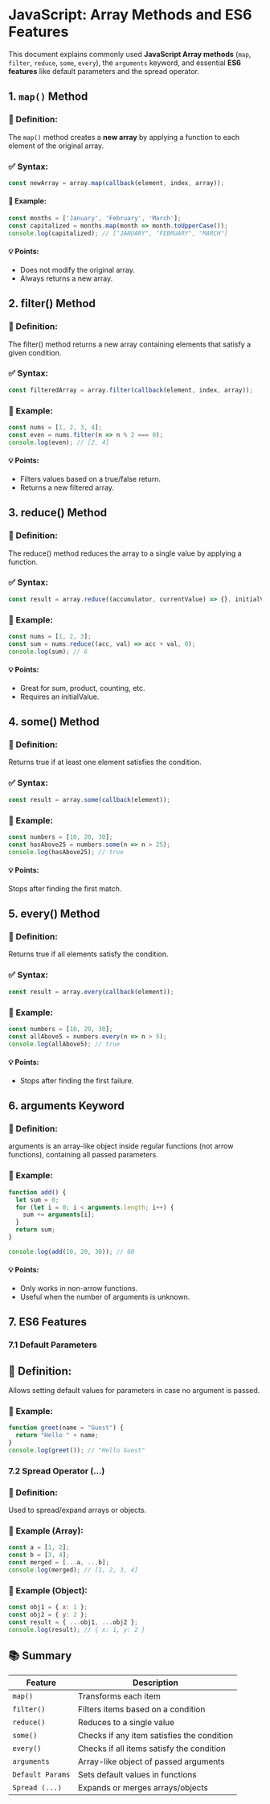 # JavaScript: Array Methods and ES6 Features

This document explains commonly used **JavaScript Array methods** (`map`, `filter`, `reduce`, `some`, `every`), the `arguments` keyword, and essential **ES6 features** like default parameters and the spread operator.

## 1. `map()` Method

### 📖 Definition:
The `map()` method creates a **new array** by applying a function to each element of the original array.

### ✅ Syntax:
```js
const newArray = array.map(callback(element, index, array));
```
#### 🧪 Example:
```js
const months = ['January', 'February', 'March'];
const capitalized = months.map(month => month.toUpperCase());
console.log(capitalized); // ["JANUARY", "FEBRUARY", "MARCH"]
```
#### 💡 Points:
- Does not modify the original array.
- Always returns a new array.

## 2. filter() Method
### 📖 Definition:
The filter() method returns a new array containing elements that satisfy a given condition.

### ✅ Syntax:
```js
const filteredArray = array.filter(callback(element, index, array));
```
### 🧪 Example:
```js
const nums = [1, 2, 3, 4];
const even = nums.filter(n => n % 2 === 0);
console.log(even); // [2, 4]
```

#### 💡 Points:
- Filters values based on a true/false return.
- Returns a new filtered array.

## 3. reduce() Method
### 📖 Definition:
The reduce() method reduces the array to a single value by applying a function.

### ✅ Syntax:
```js
const result = array.reduce((accumulator, currentValue) => {}, initialValue);
```
### 🧪 Example:
```js
const nums = [1, 2, 3];
const sum = nums.reduce((acc, val) => acc + val, 0);
console.log(sum); // 6
```

#### 💡 Points:
- Great for sum, product, counting, etc.
- Requires an initialValue.

## 4. some() Method
### 📖 Definition:
Returns true if at least one element satisfies the condition.

### ✅ Syntax:
```js
const result = array.some(callback(element));
```

### 🧪 Example:
```js
const numbers = [10, 20, 30];
const hasAbove25 = numbers.some(n => n > 25);
console.log(hasAbove25); // true
```
#### 💡 Points:
Stops after finding the first match.

## 5. every() Method
### 📖 Definition:
Returns true if all elements satisfy the condition.

### ✅ Syntax:
```js
const result = array.every(callback(element));
```

### 🧪 Example:
```js
const numbers = [10, 20, 30];
const allAbove5 = numbers.every(n => n > 5);
console.log(allAbove5); // true
```

#### 💡 Points:
- Stops after finding the first failure.

## 6. arguments Keyword
### 📖 Definition:
arguments is an array-like object inside regular functions (not arrow functions), containing all passed parameters.

### 🧪 Example:
```js
function add() {
  let sum = 0;
  for (let i = 0; i < arguments.length; i++) {
    sum += arguments[i];
  }
  return sum;
}

console.log(add(10, 20, 30)); // 60
```

#### 💡 Points:
- Only works in non-arrow functions.
- Useful when the number of arguments is unknown.

## 7. ES6 Features

### 7.1 Default Parameters

## 📖 Definition:
Allows setting default values for parameters in case no argument is passed.

### 🧪 Example:
```js
function greet(name = "Guest") {
  return "Hello " + name;
}
console.log(greet()); // "Hello Guest"
```

### 7.2 Spread Operator (...)
### 📖 Definition:
Used to spread/expand arrays or objects.

### 🧪 Example (Array):

```js
const a = [1, 2];
const b = [3, 4];
const merged = [...a, ...b];
console.log(merged); // [1, 2, 3, 4]
```

### 🧪 Example (Object):
```js
const obj1 = { x: 1 };
const obj2 = { y: 2 };
const result = { ...obj1, ...obj2 };
console.log(result); // { x: 1, y: 2 }
```


## 📚 Summary

| Feature          | Description                                 |
|------------------|---------------------------------------------|
| `map()`          | Transforms each item                        |
| `filter()`       | Filters items based on a condition          |
| `reduce()`       | Reduces to a single value                   |
| `some()`         | Checks if any item satisfies the condition  |
| `every()`        | Checks if all items satisfy the condition   |
| `arguments`      | Array-like object of passed arguments       |
| `Default Params` | Sets default values in functions            |
| `Spread (...)`   | Expands or merges arrays/objects            |
